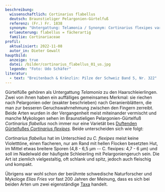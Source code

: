 ```yaml
---
beschreibung:
  wissenschaftlich: Cortinarius flabellus
  deutsch: Braunstieliger Pelargonien-Gürtelfuß
  referenz: (Fr.) Fr. 1838
  synonym: "Untergattung: Telamonia / Synonym: Cortinarius flexipes var. flabellus"
  erlaeuterung: flabellus = fächerartig
  familie: Cortinariaceae
profil:
  aktualisiert: 2022-11-08
  autor_in: Dieter Gewalt
hauptbild:
  anzeige: true
  datei: /bilder/cortinarius_flabellus_01_us.jpg
  legende: "Foto: Udo Schäfer"
literatur:
  - text: "Breitenbach & Kränzlin: Pilze der Schweiz Band 5, Nr. 322"
---
```

Gürtelfüße gehören als Untergattung *Telamonia* zu den Haarschleierlingen. Zwei von ihnen haben ein auffälliges gemeinsames Merkmal: sie riechen nach Pelargonien oder (exakter beschrieben) nach Geranienblättern, die man zur besseren Geruchswahrnehmung zwischen den Fingern zerreibt. Beide Arten wurden in der Vergangenheit meist miteinander vermischt und manche Mykologen sehen im Braunstieligen Pelargonien-Gürtelfuß *Cortinarius flabellus* noch immer nur eine Varietät bes [Duftenden Gürtelfußes *Cortinarius flexipes*](/pilze/cortinarius-flexipes-duftender-gürtelfuß-pelargonien-gürtelfuß). Beide unterscheiden sich wie folgt:

*Cortinarius flabellus* hat im Unterschied zu *C. flexipes* meist keine Violetttöne, einen flacheren, nur am Rand mit hellen Flocken besetzten Hut, im Mittel etwas breitere Sporen (4,8 - 6,5 µm -- C. flexipes: 4,7 - 6 µm) und soll im Nadelwald der häufigste Schleierling mit Pelargoniengeruch sein. Die Art ist ziemlich vielgestaltig, oft schlank und spitz, jedoch auch fleischig und kompakt.

Übrigens war wohl schon der berühmte schwedische Naturforscher und Mykologe *Elias Fries* vor fast 200 Jahren der Meinung, dass es sich bei beiden Arten um zwei eigenständige [Taxa](Taxon "Glossar") handelt.